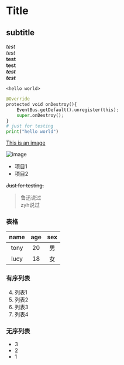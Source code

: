 # Title

## subtitle

*test*  
_test_  
**test**  
__test__  
***test***  
___test___

`<hello world>`

```python
@Override
protected void onDestroy(){
    EventBus.getDefault().unregister(this);
    super.onDestroy();
}
# just for testing
print("hello world")
```
[This is an image]: https://github.com/shiep18/EIS2020/blob/master/markdowncheatsheet.JPG?raw=true "名称" 
[This is an image]

![image](https://github.com/shiep18/EIS2020/blob/master/markdowncheatsheet.JPG?raw=true)


* 项目1
* 项目2

~~Just for testing.~~

> 鲁迅说过  
> zyh说过

### 表格
| name | age | sex |
|:----:|:---:|:---:|
| tony | 20 | 男 |
| lucy | 18 | 女 |

### 有序列表
4. 列表1
3. 列表2
2. 列表3
1. 列表4

### 无序列表
+ 3
+ 2
+ 1
